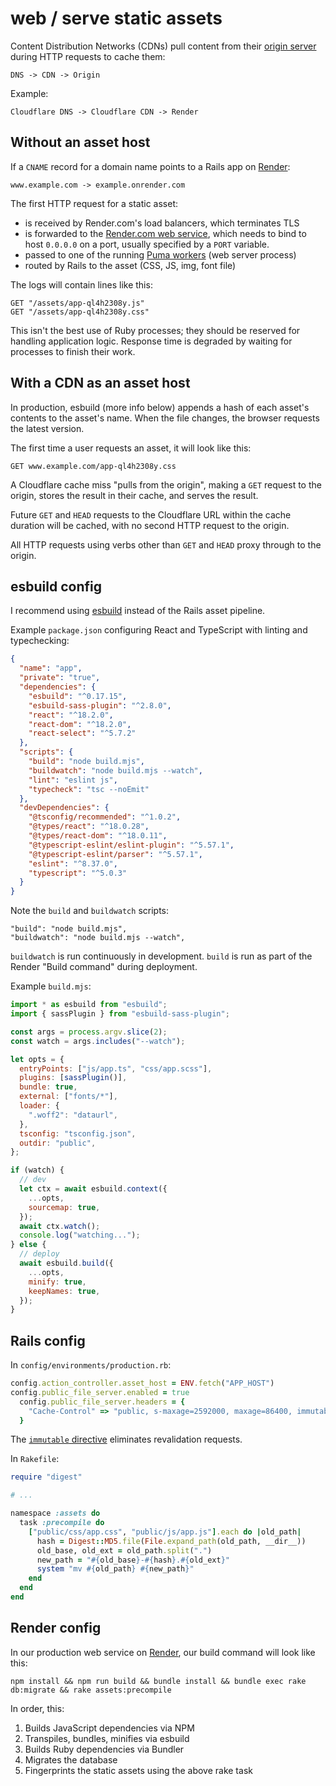 # web / serve static assets

Content Distribution Networks (CDNs)
pull content from their [origin server] during HTTP requests to cache them:

[origin server]: https://www.rfc-editor.org/rfc/rfc9110.html#name-origin-server

```
DNS -> CDN -> Origin
```

Example:

```
Cloudflare DNS -> Cloudflare CDN -> Render
```

## Without an asset host

If a `CNAME` record for a domain name points to a Rails app on
[Render](https://render.com):

```
www.example.com -> example.onrender.com
```

The first HTTP request for a static asset:

- is received by Render.com's load balancers, which terminates TLS
- is forwarded to the [Render.com web service](https://render.com/docs/web-services),
  which needs to bind to host `0.0.0.0` on a port, usually specified by a `PORT` variable.
- passed to one of the running [Puma workers](https://github.com/puma/puma) (web server process)
- routed by Rails to the asset (CSS, JS, img, font file)

The logs will contain lines like this:

```
GET "/assets/app-ql4h2308y.js"
GET "/assets/app-ql4h2308y.css"
```

This isn't the best use of Ruby processes;
they should be reserved for handling application logic.
Response time is degraded by waiting for processes
to finish their work.

## With a CDN as an asset host

In production,
esbuild (more info below) appends a hash of each asset's contents
to the asset's name.
When the file changes,
the browser requests the latest version.

The first time a user requests an asset, it will look like this:

```
GET www.example.com/app-ql4h2308y.css
```

A Cloudflare cache miss "pulls from the origin",
making a `GET` request to the origin,
stores the result in their cache,
and serves the result.

Future `GET` and `HEAD` requests
to the Cloudflare URL within the cache duration
will be cached, with no second HTTP request to the origin.

All HTTP requests using verbs other than `GET` and `HEAD`
proxy through to the origin.

## esbuild config

I recommend using [esbuild](https://esbuild.github.io/) instead of the Rails
asset pipeline.

Example `package.json` configuring React and TypeScript with linting and typechecking:

```json
{
  "name": "app",
  "private": "true",
  "dependencies": {
    "esbuild": "^0.17.15",
    "esbuild-sass-plugin": "^2.8.0",
    "react": "^18.2.0",
    "react-dom": "^18.2.0",
    "react-select": "^5.7.2"
  },
  "scripts": {
    "build": "node build.mjs",
    "buildwatch": "node build.mjs --watch",
    "lint": "eslint js",
    "typecheck": "tsc --noEmit"
  },
  "devDependencies": {
    "@tsconfig/recommended": "^1.0.2",
    "@types/react": "^18.0.28",
    "@types/react-dom": "^18.0.11",
    "@typescript-eslint/eslint-plugin": "^5.57.1",
    "@typescript-eslint/parser": "^5.57.1",
    "eslint": "^8.37.0",
    "typescript": "^5.0.3"
  }
}
```

Note the `build` and `buildwatch` scripts:

```
"build": "node build.mjs",
"buildwatch": "node build.mjs --watch",
```

`buildwatch` is run continuously in development.
`build` is run as part of the Render "Build command" during deployment.

Example `build.mjs`:

```js
import * as esbuild from "esbuild";
import { sassPlugin } from "esbuild-sass-plugin";

const args = process.argv.slice(2);
const watch = args.includes("--watch");

let opts = {
  entryPoints: ["js/app.ts", "css/app.scss"],
  plugins: [sassPlugin()],
  bundle: true,
  external: ["fonts/*"],
  loader: {
    ".woff2": "dataurl",
  },
  tsconfig: "tsconfig.json",
  outdir: "public",
};

if (watch) {
  // dev
  let ctx = await esbuild.context({
    ...opts,
    sourcemap: true,
  });
  await ctx.watch();
  console.log("watching...");
} else {
  // deploy
  await esbuild.build({
    ...opts,
    minify: true,
    keepNames: true,
  });
}
```

## Rails config

In `config/environments/production.rb`:

```ruby
config.action_controller.asset_host = ENV.fetch("APP_HOST")
config.public_file_server.enabled = true
  config.public_file_server.headers = {
    "Cache-Control" => "public, s-maxage=2592000, maxage=86400, immutable"
  }
```

The [`immutable` directive](https://code.facebook.com/posts/557147474482256/this-browser-tweak-saved-60-of-requests-to-facebook/)
eliminates revalidation requests.

In `Rakefile`:

```ruby
require "digest"

# ...

namespace :assets do
  task :precompile do
    ["public/css/app.css", "public/js/app.js"].each do |old_path|
      hash = Digest::MD5.file(File.expand_path(old_path, __dir__))
      old_base, old_ext = old_path.split(".")
      new_path = "#{old_base}-#{hash}.#{old_ext}"
      system "mv #{old_path} #{new_path}"
    end
  end
end
```

## Render config

In our production web service on
<a href="https://render.com" target="_blank">Render</a>,
our build command will look like this:

```
npm install && npm run build && bundle install && bundle exec rake db:migrate && rake assets:precompile
```

In order, this:

1. Builds JavaScript dependencies via NPM
2. Transpiles, bundles, minifies via esbuild
3. Builds Ruby dependencies via Bundler
4. Migrates the database
5. Fingerprints the static assets using the above rake task
